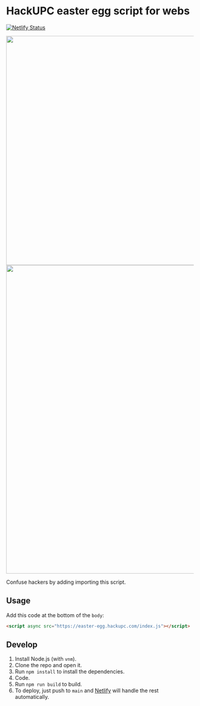 # HackUPC easter egg script for webs

[![Netlify Status](https://api.netlify.com/api/v1/badges/fc5058a6-61a5-40c9-9598-d1b8636878ee/deploy-status)](https://app.netlify.com/sites/hackupc-easter-egg/deploys)

<p align="center">
  <img width="615" alt="" src="https://user-images.githubusercontent.com/12821361/157764642-baeb4311-fb6f-46f9-9e2d-fd8e1c1fbfb4.png">
  <img width="828" alt="" src="https://user-images.githubusercontent.com/12821361/157776242-c6203046-e007-4b04-94bf-a0c885a6b77e.png">

</p>

Confuse hackers by adding importing this script.

## Usage

Add this code at the bottom of the `body`:

```html
<script async src="https://easter-egg.hackupc.com/index.js"></script>
```

## Develop
1. Install Node.js (with `vnm`).
1. Clone the repo and open it.
1. Run `npm install` to install the dependencies.
1. Code.
1. Run `npm run build` to build.
1. To deploy, just push to `main` and [Netlify](https://api.netlify.com/api/v1/badges/fc5058a6-61a5-40c9-9598-d1b8636878ee/deploy-status) will handle the rest automatically.
